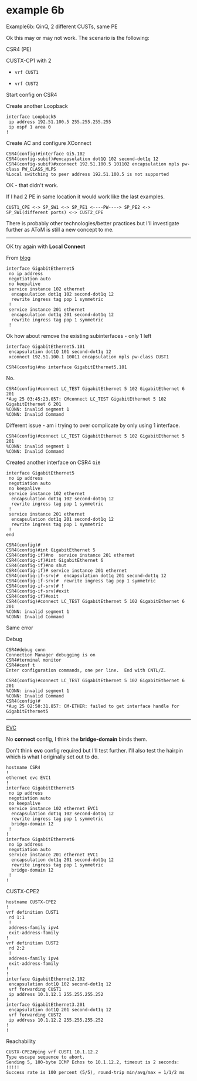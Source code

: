 # example 6b

Example6b: QinQ, 2 different CUSTs, same PE


Ok this may or may not work.  The scenario is the following:


CSR4 (PE)



CUSTX-CP1 with 2 

* ```vrf CUST1```

* ```vrf CUST2```



Start config on CSR4

Create another Loopback

```
interface Loopback5
 ip address 192.51.100.5 255.255.255.255
 ip ospf 1 area 0
!
```

Create AC and configure XConnect

```
CSR4(config)#interface Gi5.102            
CSR4(config-subif)#encapsulation dot1Q 102 second-dot1q 12
CSR4(config-subif)#xconnect 192.51.100.5 101102 encapsulation mpls pw-class PW_CLASS_MLPS
%Local switching to peer address 192.51.100.5 is not supported
```

OK - that didn't work.  

If I had 2 PE in same location it would work like the last examples.
```
CUST1_CPE <-> SP_SW1 <-> SP_PE1 <----PW----> SP_PE2 <-> SP_SW1(different ports) <-> CUST2_CPE  
```

There is probably other technologies/better practices but I'll investigate further as AToM is still a new concept to me.

------------------------

OK try again with **Local Connect** 

From [blog](http://ccie-in-3-months.blogspot.com/search/label/EVC)



```
interface GigabitEthernet5
 no ip address
 negotiation auto
 no keepalive
 service instance 102 ethernet
  encapsulation dot1q 102 second-dot1q 12
  rewrite ingress tag pop 1 symmetric
 !
 service instance 201 ethernet
  encapsulation dot1q 201 second-dot1q 12
  rewrite ingress tag pop 1 symmetric
 !
```


Ok how about remove the existing subinterfaces - only 1 left

```
interface GigabitEthernet5.101
 encapsulation dot1Q 101 second-dot1q 12
 xconnect 192.51.100.1 10011 encapsulation mpls pw-class CUST1
 
CSR4(config)#no interface GigabitEthernet5.101
```

No.

```
CSR4(config)#connect LC_TEST GigabitEthernet 5 102 GigabitEthernet 6 201
*Aug 25 03:45:23.057: CMconnect LC_TEST GigabitEthernet 5 102 GigabitEthernet 6 201
%CONN: invalid segment 1
%CONN: Invalid Command

```



Different issue - am i trying to over complicate by only using 1 interface.

```
CSR4(config)#connect LC_TEST GigabitEthernet 5 102 GigabitEthernet 5 201
%CONN: invalid segment 1
%CONN: Invalid Command
```

Created another interface on CSR4 ```Gi6```

```
interface GigabitEthernet5
 no ip address
 negotiation auto
 no keepalive
 service instance 102 ethernet
  encapsulation dot1q 102 second-dot1q 12
  rewrite ingress tag pop 1 symmetric
 !
 service instance 201 ethernet
  encapsulation dot1q 201 second-dot1q 12
  rewrite ingress tag pop 1 symmetric
 !
end

CSR4(config)#
CSR4(config)#int GigabitEthernet 5
CSR4(config-if)#no  service instance 201 ethernet
CSR4(config-if)#int GigabitEthernet 6            
CSR4(config-if)#no shut
CSR4(config-if)# service instance 201 ethernet
CSR4(config-if-srv)#  encapsulation dot1q 201 second-dot1q 12
CSR4(config-if-srv)#  rewrite ingress tag pop 1 symmetric
CSR4(config-if-srv)# !
CSR4(config-if-srv)#exit
CSR4(config-if)#exit
CSR4(config)#connect LC_TEST GigabitEthernet 5 102 GigabitEthernet 6 201
%CONN: invalid segment 1
%CONN: Invalid Command

```

Same error

Debug

```
CSR4#debug conn 
Connection Manager debugging is on
CSR4#terminal monitor 
CSR4#conf t           
Enter configuration commands, one per line.  End with CNTL/Z.

CSR4(config)#connect LC_TEST GigabitEthernet 5 102 GigabitEthernet 6 201
%CONN: invalid segment 1
%CONN: Invalid Command
CSR4(config)#
*Aug 25 02:50:31.857: CM-ETHER: failed to get interface handle for GigabitEthernet5
```


__________________________________________________

[EVC](https://www.cisco.com/c/en/us/td/docs/wireless/asr_900/feature/guides/evc.html)

No **connect** config, I think the **bridge-domain** binds them.

Don't think **evc** config required but I'll test further.  I'll also test the hairpin which is what I originally set out to do.


```
hostname CSR4
!
ethernet evc EVC1
!
interface GigabitEthernet5
 no ip address
 negotiation auto
 no keepalive
 service instance 102 ethernet EVC1
  encapsulation dot1q 102 second-dot1q 12
  rewrite ingress tag pop 1 symmetric
  bridge-domain 12
 !
!
interface GigabitEthernet6
 no ip address
 negotiation auto
 service instance 201 ethernet EVC1
  encapsulation dot1q 201 second-dot1q 12
  rewrite ingress tag pop 1 symmetric
  bridge-domain 12
 !
!
```

CUSTX-CPE2

```
hostname CUSTX-CPE2
!
vrf definition CUST1
 rd 1:1
 !
 address-family ipv4
 exit-address-family
!
vrf definition CUST2
 rd 2:2
 !
 address-family ipv4
 exit-address-family
!
!
interface GigabitEthernet2.102
 encapsulation dot1Q 102 second-dot1q 12
 vrf forwarding CUST1
 ip address 10.1.12.1 255.255.255.252
!
interface GigabitEthernet3.201
 encapsulation dot1Q 201 second-dot1q 12
 vrf forwarding CUST2
 ip address 10.1.12.2 255.255.255.252
!
!

```

Reachability

```
CUSTX-CPE2#ping vrf CUST1 10.1.12.2
Type escape sequence to abort.
Sending 5, 100-byte ICMP Echos to 10.1.12.2, timeout is 2 seconds:
!!!!!
Success rate is 100 percent (5/5), round-trip min/avg/max = 1/1/2 ms
```






